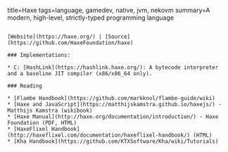 title=Haxe
tags=language, gamedev, native, jvm, nekovm
summary=A modern, high-level, strictly-typed programming language
~~~~~~

[Website](https://haxe.org/) | [Source](https://github.com/HaxeFoundation/haxe) 

### Implementations:

* C: [HashLink](https://hashlink.haxe.org/): A bytecode interpreter and a baseline JIT compiler (x86/x86_64 only).

### Reading

* [Flambe Handbook](https://github.com/markknol/flambe-guide/wiki)
* [Haxe and JavaScript](https://matthijskamstra.github.io/haxejs/) - Matthijs Kamstra (wikibook)
* [Haxe Manual](http://haxe.org/documentation/introduction/) - Haxe Foundation (PDF, HTML)
* [HaxeFlixel Handbook](http://haxeflixel.com/documentation/haxeflixel-handbook/) (HTML)
* [Kha Handbook](https://github.com/KTXSoftware/Kha/wiki/Tutorials)
